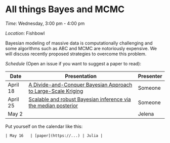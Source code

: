 # All things Bayes and MCMC
*Time*: Wednesday, 3:00 pm - 4:00 pm

*Location*: Fishbowl

Bayesian modeling of massive data is computationally challenging and some algorithms such as ABC and MCMC are notoriously expensive. We will discuss recently proposed strategies to overcome this problem.   

*Schedule* (Open an issue if you want to suggest a paper to read):

| Date | Presentation | Presenter |
|------|--------------|-----------|
| April 18 | [A Divide-and-Conquer Bayesian Approach to Large-Scale Kriging](https://arxiv.org/pdf/1712.09767.pdf)| Someone |
| April 25 | [Scalable and robust Bayesian inference via the median posterior](http://proceedings.mlr.press/v32/minsker14.pdf)| Someone |
| May 2 | |Jelena  |



Put yourself on the calendar like this:
```
| May 16   | [paper](https://...) | Julia |
